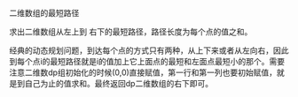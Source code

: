 二维数组的最短路径

求出二维数组从左上到 右下的最短路径，路径长度为每个点的值之和。

经典的动态规划问题，到达每个点的方式只有两种，从上下来或者从左向右，因此到每个点i的最短路径就是i的值加上它上面点的最短和左面点最短小的那个。需要注意二维数dp组初始化的时候(0,0)直接赋值，第一行和第一列也要初始赋值，就是到自己为止的值求和。最终返回dp二维数组的右下即可。